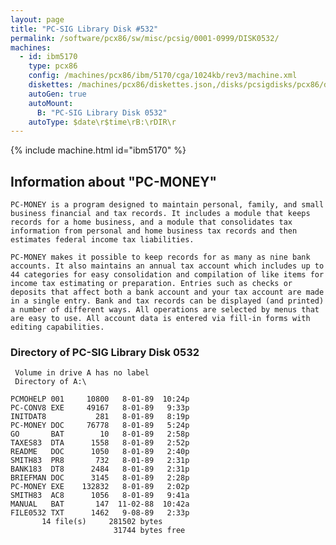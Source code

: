 ```yaml
---
layout: page
title: "PC-SIG Library Disk #532"
permalink: /software/pcx86/sw/misc/pcsig/0001-0999/DISK0532/
machines:
  - id: ibm5170
    type: pcx86
    config: /machines/pcx86/ibm/5170/cga/1024kb/rev3/machine.xml
    diskettes: /machines/pcx86/diskettes.json,/disks/pcsigdisks/pcx86/diskettes.json
    autoGen: true
    autoMount:
      B: "PC-SIG Library Disk 0532"
    autoType: $date\r$time\rB:\rDIR\r
---
```


{% include machine.html id="ibm5170" %}

## Information about "PC-MONEY"

    PC-MONEY is a program designed to maintain personal, family, and small
    business financial and tax records. It includes a module that keeps
    records for a home business, and a module that consolidates tax
    information from personal and home business tax records and then
    estimates federal income tax liabilities.
    
    PC-MONEY makes it possible to keep records for as many as nine bank
    accounts. It also maintains an annual tax account which includes up to
    44 categories for easy consolidation and compilation of like items for
    income tax estimating or preparation. Entries such as checks or
    deposits that affect both a bank account and your tax account are made
    in a single entry. Bank and tax records can be displayed (and printed)
    a number of different ways. All operations are selected by menus that
    are easy to use. All account data is entered via fill-in forms with
    editing capabilities.

### Directory of PC-SIG Library Disk 0532

     Volume in drive A has no label
     Directory of A:\

    PCMOHELP 001     10800   8-01-89  10:24p
    PC-CONV8 EXE     49167   8-01-89   9:33p
    INITDAT8           281   8-01-89   8:19p
    PC-MONEY DOC     76778   8-01-89   5:24p
    GO       BAT        10   8-01-89   2:58p
    TAXES83  DTA      1558   8-01-89   2:52p
    README   DOC      1050   8-01-89   2:40p
    SMITH83  PR8       732   8-01-89   2:31p
    BANK183  DT8      2484   8-01-89   2:31p
    BRIEFMAN DOC      3145   8-01-89   2:28p
    PC-MONEY EXE    132832   8-01-89   2:02p
    SMITH83  AC8      1056   8-01-89   9:41a
    MANUAL   BAT       147  11-02-88  10:42a
    FILE0532 TXT      1462   9-08-89   2:33p
           14 file(s)     281502 bytes
                           31744 bytes free
